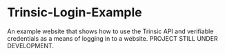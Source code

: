 # Trinsic-Login-Example
An example website that shows how to use the Trinsic API and verifiable credentials as a means of logging in to a website. PROJECT STILL UNDER DEVELOPMENT.
